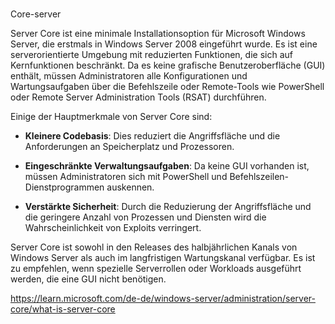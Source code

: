 # 

Core-server

Server Core ist eine minimale Installationsoption für Microsoft Windows Server, die erstmals in Windows Server 2008 eingeführt wurde. Es ist eine serverorientierte Umgebung mit reduzierten Funktionen, die sich auf Kernfunktionen beschränkt. Da es keine grafische Benutzeroberfläche (GUI) enthält, müssen Administratoren alle Konfigurationen und Wartungsaufgaben über die Befehlszeile oder Remote-Tools wie PowerShell oder Remote Server Administration Tools (RSAT) durchführen.

Einige der Hauptmerkmale von Server Core sind:

- **Kleinere Codebasis**: Dies reduziert die Angriffsfläche und die Anforderungen an Speicherplatz und Prozessoren.
    
- **Eingeschränkte Verwaltungsaufgaben**: Da keine GUI vorhanden ist, müssen Administratoren sich mit PowerShell und Befehlszeilen-Dienstprogrammen auskennen.
    
- **Verstärkte Sicherheit**: Durch die Reduzierung der Angriffsfläche und die geringere Anzahl von Prozessen und Diensten wird die Wahrscheinlichkeit von Exploits verringert.
    

Server Core ist sowohl in den Releases des halbjährlichen Kanals von Windows Server als auch im langfristigen Wartungskanal verfügbar. Es ist zu empfehlen, wenn spezielle Serverrollen oder Workloads ausgeführt werden, die eine GUI nicht benötigen.






https://learn.microsoft.com/de-de/windows-server/administration/server-core/what-is-server-core